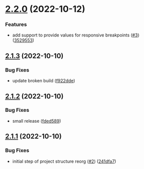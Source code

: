 # [2.2.0](https://github.com/displaykit/responsive_styles/compare/v2.1.3...v2.2.0) (2022-10-12)


### Features

* add support to provide values for responsive breakpoints ([#3](https://github.com/displaykit/responsive_styles/issues/3)) ([3529553](https://github.com/displaykit/responsive_styles/commit/35295532ce466fcb95583203a995ae04750da4d5))

## [2.1.3](https://github.com/displaykit/responsive_styles/compare/v2.1.2...v2.1.3) (2022-10-10)


### Bug Fixes

* update broken build ([f922dde](https://github.com/displaykit/responsive_styles/commit/f922ddea59ba7818a0c2137a693caa7a1d664482))

## [2.1.2](https://github.com/displaykit/responsive_styles/compare/v2.1.1...v2.1.2) (2022-10-10)


### Bug Fixes

* small release ([fded589](https://github.com/displaykit/responsive_styles/commit/fded5892052b0c8bd48c9bd6b80fcfb6290b8783))

## [2.1.1](https://github.com/displaykit/responsive_styles/compare/v2.1.0...v2.1.1) (2022-10-10)


### Bug Fixes

* initial step of project structure reorg ([#2](https://github.com/displaykit/responsive_styles/issues/2)) ([241dfa7](https://github.com/displaykit/responsive_styles/commit/241dfa749660e1619da8e4542e9a5357bd5b6a20))
